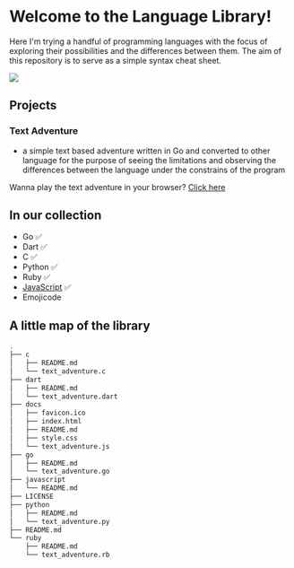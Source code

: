 # Welcome to the Language Library!
Here I'm trying a handful of programming languages with the focus of exploring their possibilities and the differences between them. The aim of this repository is to serve as a simple syntax cheat sheet. 

![](https://media0.giphy.com/media/9DefTAr6NRRnV82U08/giphy.gif?cid=ecf05e47uzxf0uv0empgnj837yu66h7tsxnunqi95m5kyeai&rid=giphy.gif&ct=g)

## Projects
### Text Adventure
- a simple text based adventure written in Go and converted to other language for the purpose of seeing the limitations and observing the differences between the language under the constrains of the program

Wanna play the text adventure in your browser? [Click here](https://regexowl.github.io/exploring-languages/)

## In our collection
- Go ✅
- Dart ✅
- C ✅
- Python ✅
- Ruby ✅
- [JavaScript](https://regexowl.github.io/exploring-languages/) ✅
- Emojicode

## A little map of the library
```bash
.
├── c
│   ├── README.md
│   └── text_adventure.c
├── dart
│   ├── README.md
│   └── text_adventure.dart
├── docs
│   ├── favicon.ico
│   ├── index.html
│   ├── README.md
│   ├── style.css
│   └── text_adventure.js
├── go
│   ├── README.md
│   └── text_adventure.go
├── javascript
│   └── README.md
├── LICENSE
├── python
│   ├── README.md
│   └── text_adventure.py
├── README.md
└── ruby
    ├── README.md
    └── text_adventure.rb

```
